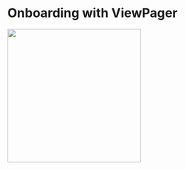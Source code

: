 # Onboarding with ViewPager

<image src="https://github.com/Yemeksepeti-Mobil-Android-Bootcamp/android-viewPager-iiremdogan/blob/master/record/emulator_record.gif" width="300">
